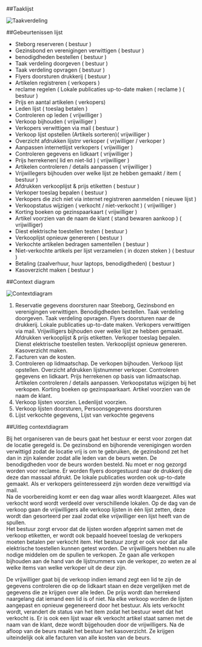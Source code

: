 ##Taaklijst

![Taakverdeling](https://github.com/kirylmaltsav/Groep2/blob/master/taakverdeling.png)

##Gebeurtenissen lijst
* Steborg reserveren ( bestuur )
* Gezinsbond en verenigingen verwittigen ( bestuur )
* benodigdheden bestellen ( bestuur )
* Taak verdeling doorgeven ( bestuur )
* Taak verdeling opvragen ( bestuur )
* Flyers doorsturen drukkerij ( bestuur )
* Artikelen registreren ( verkopers )
* reclame regelen ( Lokale publicaties up-to-date maken ( reclame ) ( bestuur )
* Prijs en aantal artikelen ( verkopers)
* Leden lijst ( toeslag betalen )
* Controleren op leden ( vrijwilliger )
* Verkoop bijhouden ( vrijwilliger )
* Verkopers verwittigen via mail ( bestuur )
* Verkoop lijst opstellen (Artikels sorteren)( vrijwilliger )
* Overzicht afdrukken lijstnr verkoper ( vrjwilliger / verkoper )
*	Aanpassen internetlijst verkopers ( vrijwilliger )
*	Controleren gegevens en lidkaart ( vrijwilliger )
*	Prijs herrekenen( lid en niet-lid ) ( vrijwilliger )
*	Artikelen controleren / details aanpassen ( vrijwilliger )
*	Vrijwillegers bijhouden over welke lijst ze hebben gemaakt / item ( bestuur )
*	Afdrukken verkooplijst & prijs etiketten ( bestuur )
*	Verkoper toeslag bepalen ( bestuur )
*	Verkopers die zich niet via internet registreren aanmelden ( nieuwe lijst )
*	Verkoopstatus wijzigen ( verkocht / niet-verkocht ) ( vrijwilliger )
*	Korting boeken op gezinspaarkaart ( vrijwilliger )
*	Artikel voorzien van de naam de klant ( stand bewaren aankoop ) ( vrijwilliger) 
*	Diest elektrische toestellen testen ( bestuur )
*	Verkooplijst opnieuw genereren ( bestuur )
*	Verkochte artikelen bedragen samentellen ( bestuur )
*	Niet-verkochte artikels per lijst verzamelen ( in dozen steken ) ( bestuur )
*	Betaling (zaalverhuur, huur laptops, benodigdheden) ( bestuur )
*	Kasoverzicht maken ( bestuur )

##Context diagram

![Contextdiagram](https://github.com/kirylmaltsav/Groep2/blob/master/contextdiagram.png)

1.	Reservatie gegevens doorsturen naar Steeborg, Gezinsbond en verenigingen verwittigen. Benodigdheden bestellen. Taak verdeling doorgeven. Taak verdeling opvragen. Flyers doorsturen naar de drukkerij. Lokale publicaties up-to-date maken. Verkopers verwittigen via mail. Vrijwilligers bijhouden over welke lijst ze hebben gemaakt. Afdrukken verkooplijst & prijs etiketten. Verkoper toeslag bepalen. Dienst elektrische toestellen testen. Verkooplijst opnieuw genereren. Kasoverzicht maken.
2.	Facturen van de kosten. 
3.	Controleren op lidmaatschap. De verkopen bijhouden. Verkoop lijst opstellen. Overzicht afdrukken lijstnummer verkoper. Controleren gegevens en lidkaart. Prijs herrekenen op basis van lidmaatschap. Artikelen controleren / details aanpassen. Verkoopstatus wijzigen bij het verkopen. Korting boeken op gezinspaarkaart. Artikel voorzien van de naam de klant.
4.	Verkoop lijsten voorzien.  Ledenlijst voorzien.
5.	Verkoop lijsten doorsturen,  Persoonsgegevens doorsturen
6.	Lijst verkochte gegevens, Lijst van verkochte gegevens

##Uitleg contextdiagram

Bij het organiseren van de beurs gaat het bestuur er eerst voor zorgen dat de locatie geregeld is. De gezinsbond en bijhorende verenigingen worden verwittigd zodat de locatie vrij is om te gebruiken, de gezinsbond zet het dan in zijn kalender zodat alle leden van de beurs weten. De benodigdheden voor de beurs worden besteld.  Nu moet er nog gezorgd worden voor reclame. Er worden flyers doorgestuurd naar de drukkerij die deze dan massaal afdrukt. De lokale publicaties worden ook up-to-date gemaakt. Als er verkopers geïnteresseerd zijn worden deze verwittigd via mail.  
Na de voorbereiding komt er een dag waar alles wordt klaargezet. Alles wat verkocht word wordt verdeeld over verschillende lokalen.
Op de dag van de verkoop gaan de vrijwilligers alle verkoop lijsten in één lijst zetten, deze wordt dan gesorteerd per zaal zodat elke vrijwilliger een lijst heeft van de spullen.  
Het bestuur zorgt ervoor dat de lijsten worden afgeprint samen met de verkoop etiketten, er wordt ook bepaald hoeveel toeslag de verkopers moeten betalen per verkocht item.  Het bestuur zorgt er ook voor dat alle elektrische toestellen kunnen getest worden. De vrijwilligers hebben nu alle nodige middelen om de spullen te verkopen. Ze gaan alle verkopen bijhouden aan de hand van de lijstnummers van de verkoper, zo weten ze al welke items van welke verkoper uit de deur zijn.  

De vrijwilliger gaat bij de verkoop indien iemand zegt een lid te zijn de gegevens controleren die op de lidkaart staan en deze vergelijken met de gegevens die ze krijgen over alle leden. De prijs wordt dan herrekend naargelang dat iemand een lid is of niet. Na elke verkoop worden de lijsten aangepast en opnieuw gegenereerd door het bestuur. Als iets verkocht wordt, verandert de status van het item zodat het bestuur weet dat het verkocht is. Er is ook een lijst waar elk verkocht artikel staat samen met de naam van de klant, deze wordt bijgehouden door de vrijwilligers.
Na de afloop van de beurs maakt het bestuur het kasoverzicht. Ze krijgen uiteindelijk ook alle facturen van alle kosten van de beurs.
